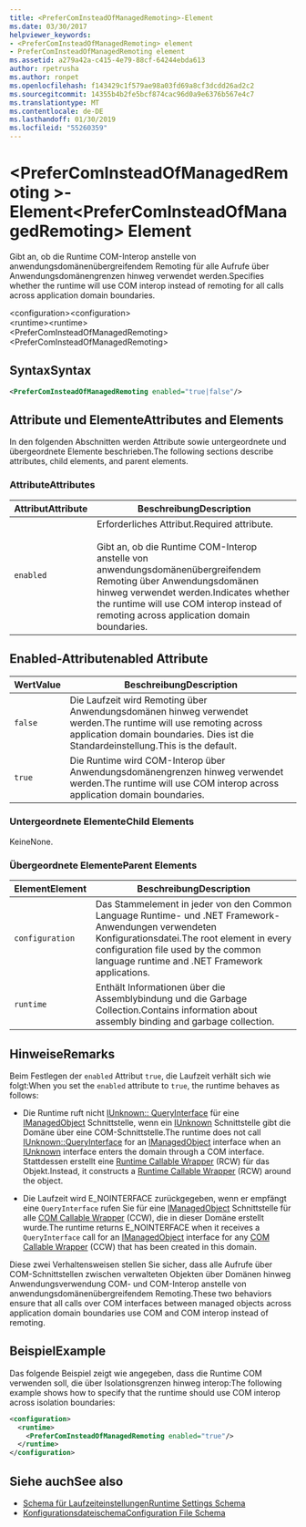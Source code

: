 ```yaml
---
title: <PreferComInsteadOfManagedRemoting>-Element
ms.date: 03/30/2017
helpviewer_keywords:
- <PreferComInsteadOfManagedRemoting> element
- PreferComInsteadOfManagedRemoting element
ms.assetid: a279a42a-c415-4e79-88cf-64244ebda613
author: rpetrusha
ms.author: ronpet
ms.openlocfilehash: f143429c1f579ae98a03fd69a8cf3dcdd26ad2c2
ms.sourcegitcommit: 14355b4b2fe5bcf874cac96d0a9e6376b567e4c7
ms.translationtype: MT
ms.contentlocale: de-DE
ms.lasthandoff: 01/30/2019
ms.locfileid: "55260359"
---
```

# <a name="prefercominsteadofmanagedremoting-element"></a><span data-ttu-id="430e1-102">\<PreferComInsteadOfManagedRemoting >-Element</span><span class="sxs-lookup"><span data-stu-id="430e1-102">\<PreferComInsteadOfManagedRemoting> Element</span></span>
<span data-ttu-id="430e1-103">Gibt an, ob die Runtime COM-Interop anstelle von anwendungsdomänenübergreifendem Remoting für alle Aufrufe über Anwendungsdomänengrenzen hinweg verwendet werden.</span><span class="sxs-lookup"><span data-stu-id="430e1-103">Specifies whether the runtime will use COM interop instead of remoting for all calls across application domain boundaries.</span></span>  
  
 <span data-ttu-id="430e1-104">\<configuration></span><span class="sxs-lookup"><span data-stu-id="430e1-104">\<configuration></span></span>  
<span data-ttu-id="430e1-105">\<runtime></span><span class="sxs-lookup"><span data-stu-id="430e1-105">\<runtime></span></span>  
<span data-ttu-id="430e1-106">\<PreferComInsteadOfManagedRemoting></span><span class="sxs-lookup"><span data-stu-id="430e1-106">\<PreferComInsteadOfManagedRemoting></span></span>  
  
## <a name="syntax"></a><span data-ttu-id="430e1-107">Syntax</span><span class="sxs-lookup"><span data-stu-id="430e1-107">Syntax</span></span>  
  
```xml  
<PreferComInsteadOfManagedRemoting enabled="true|false"/>  
```  
  
## <a name="attributes-and-elements"></a><span data-ttu-id="430e1-108">Attribute und Elemente</span><span class="sxs-lookup"><span data-stu-id="430e1-108">Attributes and Elements</span></span>  
 <span data-ttu-id="430e1-109">In den folgenden Abschnitten werden Attribute sowie untergeordnete und übergeordnete Elemente beschrieben.</span><span class="sxs-lookup"><span data-stu-id="430e1-109">The following sections describe attributes, child elements, and parent elements.</span></span>  
  
### <a name="attributes"></a><span data-ttu-id="430e1-110">Attribute</span><span class="sxs-lookup"><span data-stu-id="430e1-110">Attributes</span></span>  
  
|<span data-ttu-id="430e1-111">Attribut</span><span class="sxs-lookup"><span data-stu-id="430e1-111">Attribute</span></span>|<span data-ttu-id="430e1-112">Beschreibung</span><span class="sxs-lookup"><span data-stu-id="430e1-112">Description</span></span>|  
|---------------|-----------------|  
|`enabled`|<span data-ttu-id="430e1-113">Erforderliches Attribut.</span><span class="sxs-lookup"><span data-stu-id="430e1-113">Required attribute.</span></span><br /><br /> <span data-ttu-id="430e1-114">Gibt an, ob die Runtime COM-Interop anstelle von anwendungsdomänenübergreifendem Remoting über Anwendungsdomänen hinweg verwendet werden.</span><span class="sxs-lookup"><span data-stu-id="430e1-114">Indicates whether the runtime will use COM interop instead of remoting across application domain boundaries.</span></span>|  
  
## <a name="enabled-attribute"></a><span data-ttu-id="430e1-115">Enabled-Attribut</span><span class="sxs-lookup"><span data-stu-id="430e1-115">enabled Attribute</span></span>  
  
|<span data-ttu-id="430e1-116">Wert</span><span class="sxs-lookup"><span data-stu-id="430e1-116">Value</span></span>|<span data-ttu-id="430e1-117">Beschreibung</span><span class="sxs-lookup"><span data-stu-id="430e1-117">Description</span></span>|  
|-----------|-----------------|  
|`false`|<span data-ttu-id="430e1-118">Die Laufzeit wird Remoting über Anwendungsdomänen hinweg verwendet werden.</span><span class="sxs-lookup"><span data-stu-id="430e1-118">The runtime will use remoting across application domain boundaries.</span></span> <span data-ttu-id="430e1-119">Dies ist die Standardeinstellung.</span><span class="sxs-lookup"><span data-stu-id="430e1-119">This is the default.</span></span>|  
|`true`|<span data-ttu-id="430e1-120">Die Runtime wird COM-Interop über Anwendungsdomänengrenzen hinweg verwendet werden.</span><span class="sxs-lookup"><span data-stu-id="430e1-120">The runtime will use COM interop across application domain boundaries.</span></span>|  
  
### <a name="child-elements"></a><span data-ttu-id="430e1-121">Untergeordnete Elemente</span><span class="sxs-lookup"><span data-stu-id="430e1-121">Child Elements</span></span>  
 <span data-ttu-id="430e1-122">Keine</span><span class="sxs-lookup"><span data-stu-id="430e1-122">None.</span></span>  
  
### <a name="parent-elements"></a><span data-ttu-id="430e1-123">Übergeordnete Elemente</span><span class="sxs-lookup"><span data-stu-id="430e1-123">Parent Elements</span></span>  
  
|<span data-ttu-id="430e1-124">Element</span><span class="sxs-lookup"><span data-stu-id="430e1-124">Element</span></span>|<span data-ttu-id="430e1-125">Beschreibung</span><span class="sxs-lookup"><span data-stu-id="430e1-125">Description</span></span>|  
|-------------|-----------------|  
|`configuration`|<span data-ttu-id="430e1-126">Das Stammelement in jeder von den Common Language Runtime- und .NET Framework-Anwendungen verwendeten Konfigurationsdatei.</span><span class="sxs-lookup"><span data-stu-id="430e1-126">The root element in every configuration file used by the common language runtime and .NET Framework applications.</span></span>|  
|`runtime`|<span data-ttu-id="430e1-127">Enthält Informationen über die Assemblybindung und die Garbage Collection.</span><span class="sxs-lookup"><span data-stu-id="430e1-127">Contains information about assembly binding and garbage collection.</span></span>|  
  
## <a name="remarks"></a><span data-ttu-id="430e1-128">Hinweise</span><span class="sxs-lookup"><span data-stu-id="430e1-128">Remarks</span></span>  
 <span data-ttu-id="430e1-129">Beim Festlegen der `enabled` Attribut `true`, die Laufzeit verhält sich wie folgt:</span><span class="sxs-lookup"><span data-stu-id="430e1-129">When you set the `enabled` attribute to `true`, the runtime behaves as follows:</span></span>  
  
-   <span data-ttu-id="430e1-130">Die Runtime ruft nicht [IUnknown:: QueryInterface](https://go.microsoft.com/fwlink/?LinkID=144867) für eine [IManagedObject](../../../../../docs/framework/unmanaged-api/hosting/imanagedobject-interface.md) Schnittstelle, wenn ein [IUnknown](https://go.microsoft.com/fwlink/?LinkId=148003) Schnittstelle gibt die Domäne über eine COM-Schnittstelle.</span><span class="sxs-lookup"><span data-stu-id="430e1-130">The runtime does not call [IUnknown::QueryInterface](https://go.microsoft.com/fwlink/?LinkID=144867) for an [IManagedObject](../../../../../docs/framework/unmanaged-api/hosting/imanagedobject-interface.md) interface when an [IUnknown](https://go.microsoft.com/fwlink/?LinkId=148003) interface enters the domain through a COM interface.</span></span> <span data-ttu-id="430e1-131">Stattdessen erstellt eine [Runtime Callable Wrapper](../../../../../docs/framework/interop/runtime-callable-wrapper.md) (RCW) für das Objekt.</span><span class="sxs-lookup"><span data-stu-id="430e1-131">Instead, it constructs a [Runtime Callable Wrapper](../../../../../docs/framework/interop/runtime-callable-wrapper.md) (RCW) around the object.</span></span>  
  
-   <span data-ttu-id="430e1-132">Die Laufzeit wird E_NOINTERFACE zurückgegeben, wenn er empfängt eine `QueryInterface` rufen Sie für eine [IManagedObject](../../../../../docs/framework/unmanaged-api/hosting/imanagedobject-interface.md) Schnittstelle für alle [COM Callable Wrapper](../../../../../docs/framework/interop/com-callable-wrapper.md) (CCW), die in dieser Domäne erstellt wurde.</span><span class="sxs-lookup"><span data-stu-id="430e1-132">The runtime returns E_NOINTERFACE when it receives a `QueryInterface` call for an [IManagedObject](../../../../../docs/framework/unmanaged-api/hosting/imanagedobject-interface.md) interface for any [COM Callable Wrapper](../../../../../docs/framework/interop/com-callable-wrapper.md) (CCW) that has been created in this domain.</span></span>  
  
 <span data-ttu-id="430e1-133">Diese zwei Verhaltensweisen stellen Sie sicher, dass alle Aufrufe über COM-Schnittstellen zwischen verwalteten Objekten über Domänen hinweg Anwendungsverwendung COM- und COM-Interop anstelle von anwendungsdomänenübergreifendem Remoting.</span><span class="sxs-lookup"><span data-stu-id="430e1-133">These two behaviors ensure that all calls over COM interfaces between managed objects across application domain boundaries use COM and COM interop instead of remoting.</span></span>  
  
## <a name="example"></a><span data-ttu-id="430e1-134">Beispiel</span><span class="sxs-lookup"><span data-stu-id="430e1-134">Example</span></span>  
 <span data-ttu-id="430e1-135">Das folgende Beispiel zeigt wie angegeben, dass die Runtime COM verwenden soll, die über Isolationsgrenzen hinweg interop:</span><span class="sxs-lookup"><span data-stu-id="430e1-135">The following example shows how to specify that the runtime should use COM interop across isolation boundaries:</span></span>  
  
```xml  
<configuration>  
  <runtime>  
    <PreferComInsteadOfManagedRemoting enabled="true"/>  
  </runtime>  
</configuration>  
```  
  
## <a name="see-also"></a><span data-ttu-id="430e1-136">Siehe auch</span><span class="sxs-lookup"><span data-stu-id="430e1-136">See also</span></span>
- [<span data-ttu-id="430e1-137">Schema für Laufzeiteinstellungen</span><span class="sxs-lookup"><span data-stu-id="430e1-137">Runtime Settings Schema</span></span>](../../../../../docs/framework/configure-apps/file-schema/runtime/index.md)
- [<span data-ttu-id="430e1-138">Konfigurationsdateischema</span><span class="sxs-lookup"><span data-stu-id="430e1-138">Configuration File Schema</span></span>](../../../../../docs/framework/configure-apps/file-schema/index.md)
